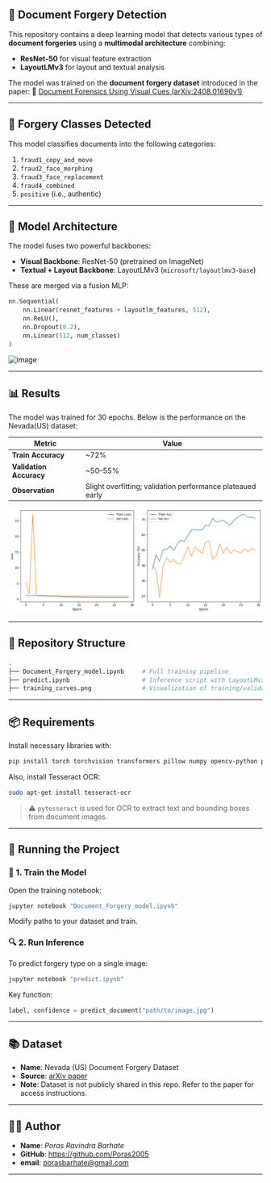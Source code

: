

## 🧾 Document Forgery Detection

This repository contains a deep learning model that detects various types of **document forgeries** using a **multimodal architecture** combining:

* **ResNet-50** for visual feature extraction
* **LayoutLMv3** for layout and textual analysis

The model was trained on the **document forgery dataset** introduced in the paper:
🔗 [Document Forensics Using Visual Cues (arXiv:2408.01690v1)](https://arxiv.org/html/2408.01690v1#S3.T1)

---

## 📌 Forgery Classes Detected

This model classifies documents into the following categories:

1. `fraud1_copy_and_move`
2. `fraud2_face_morphing`
3. `fraud3_face_replacement`
4. `fraud4_combined`
5. `positive` (i.e., authentic)

---

## 🧠 Model Architecture

The model fuses two powerful backbones:

* **Visual Backbone**: ResNet-50 (pretrained on ImageNet)
* **Textual + Layout Backbone**: LayoutLMv3 (`microsoft/layoutlmv3-base`)

These are merged via a fusion MLP:

```python
nn.Sequential(
    nn.Linear(resnet_features + layoutlm_features, 512),
    nn.ReLU(),
    nn.Dropout(0.2),
    nn.Linear(512, num_classes)
)
```
![image](https://github.com/user-attachments/assets/8f0af4cf-a313-425b-a1ea-a3905618b259)

---

## 📊 Results

The model was trained for 30 epochs. Below is the performance on the Nevada(US) dataset:

| Metric                  | Value                                                      |
| ----------------------- | ---------------------------------------------------------- |
| **Train Accuracy**      | \~72%                                                      |
| **Validation Accuracy** | \~50–55%                                                   |
| **Observation**         | Slight overfitting; validation performance plateaued early |

![Training Curve](training_curves.png)

---

## 📁 Repository Structure

```bash
.
├── Document_Forgery_model.ipynb     # Full training pipeline
├── predict.ipynb                    # Inference script with LayoutLMv3 + ResNet
├── training_curves.png              # Visualization of training/validation metrics
```

---

## 📦 Requirements

Install necessary libraries with:

```bash
pip install torch torchvision transformers pillow numpy opencv-python pytesseract tqdm matplotlib seaborn scikit-learn
```

Also, install Tesseract OCR:

```bash
sudo apt-get install tesseract-ocr
```

> ⚠️ `pytesseract` is used for OCR to extract text and bounding boxes from document images.

---

## 🚀 Running the Project

### 🔧 1. Train the Model

Open the training notebook:

```bash
jupyter notebook "Document_Forgery_model.ipynb"
```

Modify paths to your dataset and train.

### 🔍 2. Run Inference

To predict forgery type on a single image:

```bash
jupyter notebook "predict.ipynb"
```

Key function:

```python
label, confidence = predict_document("path/to/image.jpg")
```

---

## 📚 Dataset

* **Name**: Nevada (US) Document Forgery Dataset
* **Source**: [arXiv paper](https://arxiv.org/html/2408.01690v1#S3.T1)
* **Note**: Dataset is not publicly shared in this repo. Refer to the paper for access instructions.

---

## 👨‍💻 Author

* **Name**: *Poras Ravindra Barhate*
* **GitHub**: https://github.com/Poras2005
* **email**: porasbarhate@gmail.com

---
